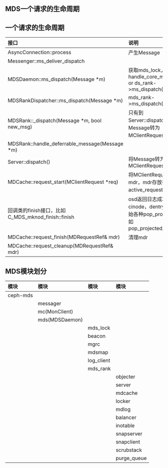 ## MDS一个请求的生命周期

## 一个请求的生命周期

|接口|说明|
|:-|:-|
|AsyncConnection::process|产生Message|
|Messenger::ms_deliver_dispatch||
|MDSDaemon::ms_dispatch(Message *m)|获取mds_lock，handle_core_message() or ds_rank->ms_dispatch(m)|
|MDSRankDispatcher::ms_dispatch(Message *m)|mds_rank->ms_dispatch(m)|
|MDSRank::_dispatch(Message *m, bool new_msg)| 只有到 Server::dispatch() 才把 Message转为 MClientRequest。|
|MDSRank::handle_deferrable_message(Message *m)||
|Server::dispatch()|将Message转为MClientRequest|
|MDCache::request_start(MClientRequest *req)|将MClientRequest转为mdr，mdr存放在active_requests中|
|回调类的finish接口，比如C_MDS_mknod_finish::finish|osd返回日志成功后，cinode，dentry，cdir开始各种pop_projected,比如pop_projected_linkage()|
|MDCache::request_finish(MDRequestRef& mdr)|清理mdr|
|MDCache::request_cleanup(MDRequestRef& mdr)||

## MDS模块划分
|模块|模块|模块|模块|
|:-|:-|:-|:-|
|ceph-mds||||
||messager|||
||mc(MonClient)|||
||mds(MDSDaemon)|||
|||mds_lock||
|||beacon||
|||mgrc||
|||mdsmap||
|||log_client||
|||mds_rank||
||||objecter|
||||server|
||||mdcache|
||||locker|
||||mdlog|
||||balancer|
||||inotable|
||||snapserver|
||||snapclient|
||||scrubstack|
||||purge_queue|

